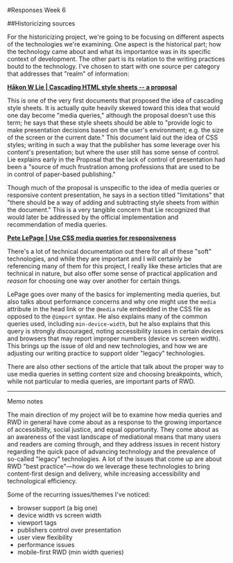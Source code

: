 #Responses Week 6

##Historicizing sources

For the historicizing project, we're going to be focusing on different aspects of the technologies we're examining. One aspect is the historical part; how the technology came about and what its importantce was in its specific context of development. The other part is its relation to the writing practices boutd to the technology. I've chosen to start with one source per category that addresses that "realm" of information: 

**[Håkon W Lie | Cascading HTML style sheets -- a proposal](http://www.w3.org/People/howcome/p/cascade.html)**

This is one of the very first documents that proposed the idea of cascading style sheets. It is actually quite heavily skewed toward this idea that would one day become "media queries," although the proposal doesn't use this term; he says that these style sheets should be able to "provide logic to make presentation decisions based on the user's environment; e.g. the size of the screen or the current date." This document laid out the idea of CSS styles; writing in such a way that the publisher has some leverage over his content's presentation; but where the user still has some sense of control. Lie explains early in the Proposal that the lack of control of presentation had been a "source of much frustration among professions that are used to be in control of paper-based publishing."

Though much of the proposal is unspecific to the idea of media queries or responsive content presentation, he says in a section titled "limitations" that "there should be a way of adding and subtracting style sheets from within the document." This is a very tangible concern that Lie recognized that would later be addressed by the official implementation and recommendation of media queries.

**[Pete LePage | Use CSS media queries for responsiveness](https://developers.google.com/web/fundamentals/layouts/rwd-fundamentals/use-media-queries?hl=en)**

There's a lot of technical documentation out there for all of these "soft" technologies, and while they are important and I will certainly be referencing many of them for this project, I really like these articles that are technical in nature, but also offer some sense of practical application and *reason* for choosing one way over another for certain things.

LePage goes over many of the basics for implementing media queries, but also talks about performance concerns and why one might use the `media` attribute in the head link or the `@media` rule embedded in the CSS file as opposed to the `@import` syntax. He also explains many of the common queries used, including `min-device-width`, but he also explains that this query is strongly discouraged, noting accessibility issues in certain devices and browsers that may report improper numbers (device vs screen width). This brings up the issue of old and new technologies, and how we are adjusting our writing practice to support older "legacy" technologies.

There are also other sections of the article that talk about the proper way to use media queries in setting content size and choosing breakpoints, which, while not particular to media queries, are important parts of RWD.

---
Memo notes

The main direction of my project will be to examine how media queries and RWD in general have come about as a response to the growing importance of accessibility, social justice, and equal opportunity. They come about as an awareness of the vast landscape of mediational means that many users and readers are coming through, and they address issues in recent history regarding the quick pace of advancing technology and the prevalence of so-called "legacy" technologies. A lot of the issues that come up are about RWD "best practice"—how do we leverage these technologies to bring content-first design and delivery, while increasing accessibility and technological efficiency.

Some of the recurring issues/themes I've noticed:
- browser support (a big one)
- device width vs screen width
- viewport tags
- publishers control over presentation
- user view flexibility
- performance issues
- mobile-first RWD (min width queries)